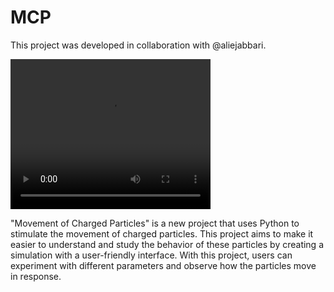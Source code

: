 # MCP
This project was developed in collaboration with @aliejabbari.

<video width="320" height="240" controls>
  <source src="https://drive.google.com/file/d/1jxMkMuFW4qgECz_wkiYDnlAfhbJ7WPRv/view?usp=sharing" type="video/mp4">
  Your browser does not support the video tag.
</video>


"Movement of Charged Particles" is a new project that uses Python to stimulate the movement of charged particles. This project aims to make it easier to understand and study the behavior of these particles by creating a simulation with a user-friendly interface. With this project, users can experiment with different parameters and observe how the particles move in response.

